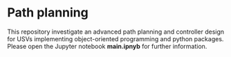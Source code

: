 # Path planning
This repository investigate an advanced path planning and controller design for USVs implementing object-oriented programming and python packages. Please open the Jupyter notebook **main.ipnyb** for further information.
